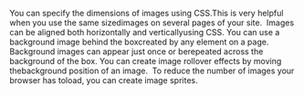 You can specify the dimensions of images using CSS.This is very helpful when you use the same sizedimages on several pages of your site. 
Images can be aligned both horizontally and verticallyusing CSS.
You can use a background image behind the boxcreated by any element on a page. 
Background images can appear just once or berepeated across the background of the box. You can create image rollover effects by moving thebackground position of an image. 
To reduce the number of images your browser has toload, you can create image sprites.
